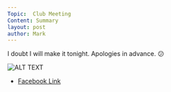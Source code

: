 ```yaml
---
Topic:  Club Meeting
Content: Summary
layout: post
author: Mark
---
```

I doubt I will make it tonight. Apologies in advance. 😕

![ALT TEXT](https://scontent.fbhx6-1.fna.fbcdn.net/v/t1.6435-9/53155154_1932702110190213_5147292122688258048_n.jpg?_nc_cat=105&ccb=1-7&_nc_sid=dd63ad&_nc_ohc=jQ3fDOV_PkYAX9a2upA&_nc_ht=scontent.fbhx6-1.fna&edm=AKK4YLsEAAAA&oh=00_AfDwir-iE9xPqw_OK7P8MLUZncYrmnjbnd3ECUn5S-e0Ww&oe=654E138E)

* [Facebook Link](https://www.facebook.com/1481985248595237/posts/1932703273523430/)


